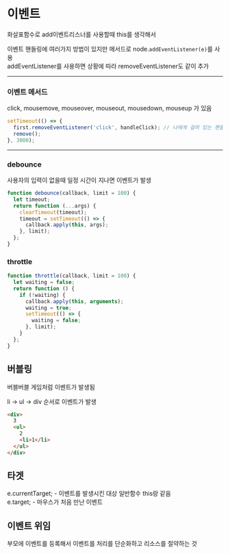 # 이벤트

화살표함수로 add이벤트리스너를 사용할때 this를 생각해서

이벤트 핸들링에 여러가지 방법이 있지만 메서드로 node.`addEventListener(e)`를 사용  
addEventListener를 사용하면 상황에 따라 removeEventListener도 같이 추가

---

### 이벤트 메서드

click, mousemove, mouseover, mouseout, mousedown, mouseup 가 있음

```js
setTimeout(() => {
  first.removeEventListener('click', handleClick); // 나에게 걸려 있는 핸들러이기에 제거 이벤트는 함수를 호출해야한다.
  remove();
}, 3000);
```

---

### debounce

사용자의 입력이 없을때 일정 시간이 지나면 이벤트가 발생

```js
function debounce(callback, limit = 100) {
  let timeout;
  return function (...args) {
    clearTimeout(timeout);
    timeout = setTimeout(() => {
      callback.apply(this, args);
    }, limit);
  };
}
```

### throttle

```js
function throttle(callback, limit = 100) {
  let waiting = false;
  return function () {
    if (!waiting) {
      callback.apply(this, arguments);
      waiting = true;
      setTimeout(() => {
        waiting = false;
      }, limit);
    }
  };
}
```

## 버블링

버블버블 게임처럼 이벤트가 발생됨

li -> ul -> div 순서로 이벤트가 발생

```html
<div>
  3
  <ul>
    2
    <li>1</li>
  </ul>
</div>
```

## 타겟

e.currentTarget; - 이벤트를 발생시킨 대상 일반함수 this랑 같음  
e.target; - 마우스가 처음 만난 이벤트

## 이벤트 위임

부모에 이벤트를 등록해서 이벤트를 처리를 단순화하고 리소스를 절약하는 것


